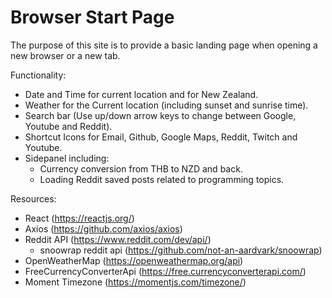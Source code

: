 # Browser Start Page

The purpose of this site is to provide a basic landing page when opening a new browser or a new tab.

Functionality:
* Date and Time for current location and for New Zealand.
* Weather for the Current location (including sunset and sunrise time).
* Search bar (Use up/down arrow keys to change between Google, Youtube and Reddit).
* Shortcut Icons for Email, Github, Google Maps, Reddit, Twitch and Youtube.
* Sidepanel including:
    * Currency conversion from THB to NZD and back.
    * Loading Reddit saved posts related to programming topics.

Resources:
* React (https://reactjs.org/)
* Axios (https://github.com/axios/axios)
* Reddit API (https://www.reddit.com/dev/api/)
    * snoowrap reddit api (https://github.com/not-an-aardvark/snoowrap)
* OpenWeatherMap (https://openweathermap.org/api) 
* FreeCurrencyConverterApi (https://free.currencyconverterapi.com/)
* Moment Timezone (https://momentjs.com/timezone/)